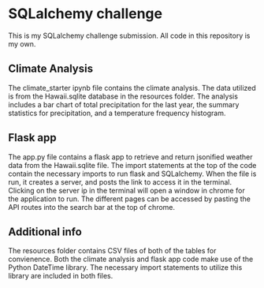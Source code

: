 # SQLalchemy challenge
This is my SQLalchemy challenge submission. All code in this repository is my own.
## Climate Analysis
The climate_starter ipynb file contains the climate analysis. The data utilized is from the Hawaii.sqlite database in the resources folder. The analysis includes a bar chart of total precipitation for the last year, the summary statistics for precipitation, and a temperature frequency histogram. 
## Flask app
The app.py file contains a flask app to retrieve and return jsonified weather data from the Hawaii.sqlite file. The import statements at the top of the code contain the necessary imports to run flask and SQLalchemy. When the file is run, it creates a server, and posts the link to access it in the terminal. Clicking on the server ip in the terminal will open a window in chrome for the application to run. The different pages can be accessed by pasting the API routes into the search bar at the top of chrome. 
## Additional info
The resources folder contains CSV files of both of the tables for convienence. Both the climate analysis and flask app code make use of the Python DateTime library. The necessary import statements to utilize this library are included in both files. 
